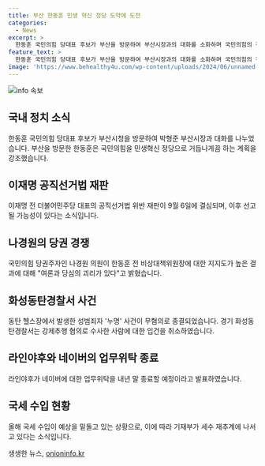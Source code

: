 ```yaml
---
title: 부산 한동훈 민생 혁신 정당 도약에 도전
categories:
  - News
excerpt: >
  한동훈 국민의힘 당대표 후보가 부산을 방문하여 부산시장과의 대화를 소화하며 국민의힘의 정체성과 민생혁신에 대한 방향성을 강조했다. 반면 이재명 전 더불어민주당 대표는 공직선거법 위반 재판이 9월에 마무리될 예정이며, 나경원 의원은 당대표 경선에 대한 지지도 및 당원들의 혼란을 언급했다. 화성동탄경찰서의 성범죄자 누명 사건 종결과 라인야후의 네이버 업무위탁 종료 계획, 기재부의 세수 재추계 굴욕 등이 주목받고 있다.
feature_text: >
  한동훈 국민의힘 당대표 후보가 부산을 방문하여 부산시장과의 대화를 소화하며 국민의힘의 정체성과 민생혁신에 대한 방향성을 강조했다. 반면 이재명 전 더불어민주당 대표는 공직선거법 위반 재판이 9월에 마무리될 예정이며, 나경원 의원은 당대표 경선에 대한 지지도 및 당원들의 혼란을 언급했다. 화성동탄경찰서의 성범죄자 누명 사건 종결과 라인야후의 네이버 업무위탁 종료 계획, 기재부의 세수 재추계 굴욕 등이 주목받고 있다.
image: 'https://www.behealthy4u.com/wp-content/uploads/2024/06/unnamed-file.png'
---
```


<p><img src="https://www.behealthy4u.com/wp-content/uploads/2024/06/unnamed-file.png" alt="info 속보" /></p>

<h2 data-ke-size="size26">국내 정치 소식</h2>

<p data-ke-size="size16">한동훈 국민의힘 당대표 후보가 부산시청을 방문하여 박형준 부산시장과 대화를 나누었습니다. 부산을 방문한 한동훈은 국민의힘을 민생혁신 정당으로 거듭나게끔 하는 계획을 강조했습니다.</p>

<h2 data-ke-size="size26">이재명 공직선거법 재판</h2>

<p data-ke-size="size16">이재명 전 더불어민주당 대표의 공직선거법 위반 재판이 9월 6일에 결심되며, 이후 선고될 가능성이 있다는 소식입니다.</p>

<h2 data-ke-size="size26">나경원의 당권 경쟁</h2>

<p data-ke-size="size16">국민의힘 당권주자인 나경원 의원이 한동훈 전 비상대책위원장에 대한 지지도가 높은 결과에 대해 "여론과 당심의 괴리가 있다"고 밝혔습니다.</p>

<h2 data-ke-size="size26">화성동탄경찰서 사건</h2>

<p data-ke-size="size16">동탄 헬스장에서 발생한 성범죄자 '누명' 사건이 무혐의로 종결되었습니다. 경기 화성동탄경찰서는 강제추행 혐의로 수사한 사람에 대한 입건을 취소하였습니다.</p>

<h2 data-ke-size="size26">라인야후와 네이버의 업무위탁 종료</h2>

<p data-ke-size="size16">라인야후가 네이버에 대한 업무위탁을 내년 말 종료할 예정이라고 발표하였습니다.</p>

<h2 data-ke-size="size26">국세 수입 현황</h2>

<p data-ke-size="size16">올해 국세 수입이 예상을 밑돌고 있는 상황으로, 이에 따라 기재부가 세수 재추계에 나서고 있다는 소식입니다.</p>
생생한 뉴스, <a href="https://onioninfo.kr" rel="dofollow">onioninfo.kr</a>


